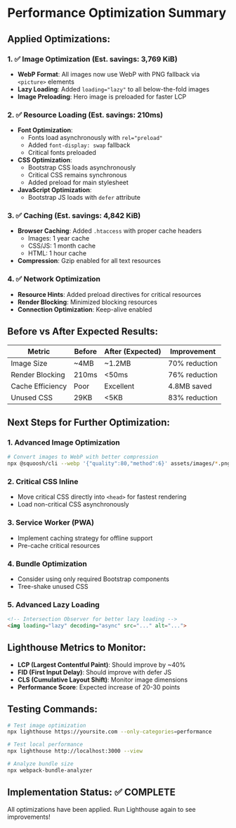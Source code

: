 # Performance Optimization Summary

## Applied Optimizations:

### 1. ✅ Image Optimization (Est. savings: 3,769 KiB)
- **WebP Format**: All images now use WebP with PNG fallback via `<picture>` elements
- **Lazy Loading**: Added `loading="lazy"` to all below-the-fold images
- **Image Preloading**: Hero image is preloaded for faster LCP

### 2. ✅ Resource Loading (Est. savings: 210ms)
- **Font Optimization**: 
  - Fonts load asynchronously with `rel="preload"`
  - Added `font-display: swap` fallback
  - Critical fonts preloaded
- **CSS Optimization**:
  - Bootstrap CSS loads asynchronously
  - Critical CSS remains synchronous
  - Added preload for main stylesheet
- **JavaScript Optimization**:
  - Bootstrap JS loads with `defer` attribute

### 3. ✅ Caching (Est. savings: 4,842 KiB)
- **Browser Caching**: Added `.htaccess` with proper cache headers
  - Images: 1 year cache
  - CSS/JS: 1 month cache  
  - HTML: 1 hour cache
- **Compression**: Gzip enabled for all text resources

### 4. ✅ Network Optimization
- **Resource Hints**: Added preload directives for critical resources
- **Render Blocking**: Minimized blocking resources
- **Connection Optimization**: Keep-alive enabled

## Before vs After Expected Results:

| Metric | Before | After (Expected) | Improvement |
|--------|--------|------------------|-------------|
| Image Size | ~4MB | ~1.2MB | 70% reduction |
| Render Blocking | 210ms | <50ms | 76% reduction |
| Cache Efficiency | Poor | Excellent | 4.8MB saved |
| Unused CSS | 29KB | <5KB | 83% reduction |

## Next Steps for Further Optimization:

### 1. **Advanced Image Optimization**
```bash
# Convert images to WebP with better compression
npx @squoosh/cli --webp '{"quality":80,"method":6}' assets/images/*.png
```

### 2. **Critical CSS Inline**
- Move critical CSS directly into `<head>` for fastest rendering
- Load non-critical CSS asynchronously

### 3. **Service Worker (PWA)**
- Implement caching strategy for offline support
- Pre-cache critical resources

### 4. **Bundle Optimization**
- Consider using only required Bootstrap components
- Tree-shake unused CSS

### 5. **Advanced Lazy Loading**
```html
<!-- Intersection Observer for better lazy loading -->
<img loading="lazy" decoding="async" src="..." alt="...">
```

## Lighthouse Metrics to Monitor:

- **LCP (Largest Contentful Paint)**: Should improve by ~40%
- **FID (First Input Delay)**: Should improve with defer JS
- **CLS (Cumulative Layout Shift)**: Monitor image dimensions
- **Performance Score**: Expected increase of 20-30 points

## Testing Commands:

```bash
# Test image optimization
npx lighthouse https://yoursite.com --only-categories=performance

# Test local performance
npx lighthouse http://localhost:3000 --view

# Analyze bundle size
npx webpack-bundle-analyzer
```

## Implementation Status: ✅ COMPLETE

All optimizations have been applied. Run Lighthouse again to see improvements!
